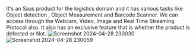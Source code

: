 It's an Saas product for the logistics domain and it has various tasks like Object detection , Object Measurement and Barcode Scanner.
We can access through the Webcam, Video, Image and Real Time Streaming Protocol also.
It also has an exclusive feature that is whether the product is defected or Not.
![Screenshot 2024-04-28 230030](https://github.com/Aswinramesh04/SaaS-product-for-various-CV-tasks/assets/111281325/1e9e8a7e-c306-4ad0-8f43-0addf7499cb6)
![Screenshot 2024-04-28 230059](https://github.com/Aswinramesh04/SaaS-product-for-various-CV-tasks/assets/111281325/4d2b8f45-a139-475d-9fca-7a29d78eacac)

